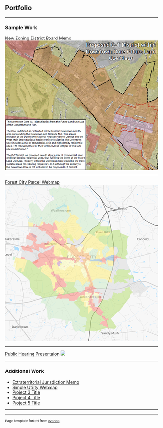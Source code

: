 ## Portfolio

---

### Sample Work

[New Zoning District Board Memo](/images/C-T_memo.pdf)
<img src="images/c-t.PNG?raw=true"/>

---
[Forest City Parcel Webmap](https://www.townofforestcity.com/zoning-parcel-map/#13/35.3258/-81.8742)
<img src="images/gisThumb.PNG?raw=true"/>

---
[Public Hearing Presentaion](http://example.com/)
<img src="images/dummy_thumbnail.jpg?raw=true"/>

---

### Additional Work

- [Extraterritorial Jurisdiction Memo](/images/etj-copy-min.pdf)
- [Simple Utility Webmap](https://forestcitync.github.io/utils/)
- [Project 3 Title](http://example.com/)
- [Project 4 Title](http://example.com/)
- [Project 5 Title](http://example.com/)

---




---
<p style="font-size:11px">Page template forked from <a href="https://github.com/evanca/quick-portfolio">evanca</a></p>
<!-- Remove above link if you don't want to attibute -->

